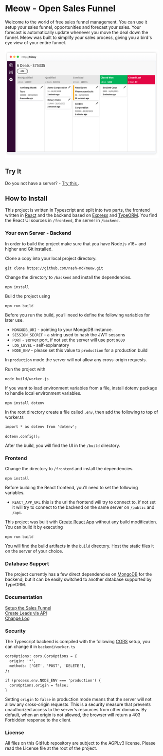 # Meow - Open Sales Funnel

Welcome to the world of free sales funnel management. You can use it setup your sales funnel, opportunities and forecast your sales. Your forecast is automatically update whenever you move the deal down the funnel. Meow was built to simplify your sales process, giving you a bird's eye view of your entire funnel.

<img src="dashboard.png" alt="Meow Dashboard" width="800">

## Try It

Do you not have a server? - [Try this ](https://hello.sales-funnel.app/).

## How to Install

This project is written in Typescript and split into two parts, the frontend written in [React](https://reactjs.org/) and the backend based on [Express](https://expressjs.com/) and [TypeORM](https://typeorm.io/). You find the React UI sources in `/frontend`, the server in `/backend`.

### Your own Server - Backend

In order to build the project make sure that you have Node.js v16+ and higher and Git installed.

Clone a copy into your local project directory.

`git clone https://github.com/nash-md/meow.git`

Change the directory to `/backend` and install the dependencies.

`npm install`

Build the project using

`npm run build`

Before you run the build, you’ll need to define the following variables for later use.

- `MONGODB_URI` - pointing to your MongoDB instance.
- `SESSION_SECRET` - a string used to hash the JWT sessons
- `PORT` - server port, if not set the server will use port `9000`
- `LOG_LEVEL` - self-explanatory
- `NODE_ENV` - please set this value to `production` for a production build

In `production` mode the server will not allow any cross-origin requests.

Run the project with

`node build/worker.js`

If you want to load environment variables from a file, install dotenv package to handle local environment variables.

`npm install dotenv`

In the root directory create a file called `.env`, then add the following to top of worker.ts

```
import * as dotenv from 'dotenv';

dotenv.config();
```

After the build, you will find the UI in the `/build` directory.

### Frontend

Change the directory to `/frontend` and install the dependencies.

`npm install`

Before building the React frontend, you'll need to set the following variables.

- `REACT_APP_URL` this is the url the frontend will try to connect to, if not set it will try to connect to the backend on the same server on `/public` and `/api`.

This project was built with [Create React App](https://create-react-app.dev/docs/adding-typescript/) without any build modification. You can build it by executing

`npm run build`

You will find the build artifacts in the `build` directory. Host the static files it on the server of your choice.

### Database Support

The project currently has a few direct dependencies on [MongoDB](https://www.mongodb.com/) for the backend, but it can be easily switched to another database supported by TypeORM.

### Documentation

[Setup the Sales Funnel](docs/sales-funnel.md) <br>
[Create Leads via API](docs/create-leads.md) <br>
[Change Log](CHANGELOG.md)

### Security

The Typescript backend is compiled with the following [CORS](https://github.com/expressjs/cors) setup, you can change it in `backend/worker.ts`

```
corsOptions: cors.CorsOptions = {
  origin: '*',
  methods: ['GET', 'POST', 'DELETE'],
};

if (process.env.NODE_ENV === 'production') {
  corsOptions.origin = false;
}
```

Setting `origin` to `false` in production mode means that the server will not allow any cross-origin requests. This is a security measure that prevents unauthorized access to the server's resources from other domains. By default, when an origin is not allowed, the browser will return a 403 Forbidden response to the client.

### License

All files on this GitHub repository are subject to the AGPLv3 license. Please read the License file at the root of the project.

```

```
